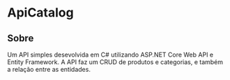 # ApiCatalog

## Sobre

Um API simples desevolvida em C# utilizando ASP.NET Core Web API e Entity Framework. A API faz um CRUD de produtos e categorias, e também a relação entre as entidades.
